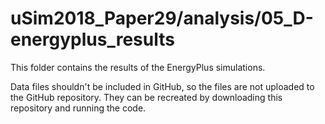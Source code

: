 # uSim2018_Paper29/analysis/05_D-energyplus_results

This folder contains the results of the EnergyPlus simulations.

Data files shouldn't be included in GitHub, so the files are not uploaded to the GitHub repository. They can be recreated by downloading this repository and running the code.
